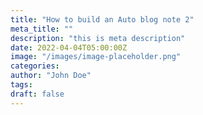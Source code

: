```yaml
---
title: "How to build an Auto blog note 2"
meta_title: ""
description: "this is meta description"
date: 2022-04-04T05:00:00Z
image: "/images/image-placeholder.png"
categories:
author: "John Doe"
tags:
draft: false
---
```

